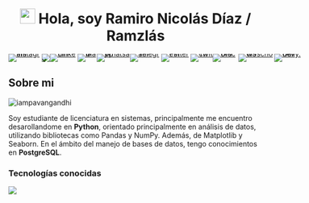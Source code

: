 <h1 align="center"> <img src="https://media.giphy.com/media/hvRJCLFzcasrR4ia7z/giphy.gif" width="30px"> Hola, soy Ramiro Nicolás Díaz / Ramzlás </h1> 

<p align="left" style="display: flex; gap: 0; line-height: 0;">
    <a href="https://www.instagram.com/ramidiazzzz/" target="_blank">
      <img src="https://img.shields.io/badge/Instagram-E1306C?style=for-the-badge&logo=Instagram&logoColor=white" alt="Instagram"></a>
    <a href="https://x.com/rami_diazz" target="_blank">
      <img src="https://img.shields.io/badge/X-14171A?style=for-the-badge&logo=x&logoColor=white" alt="X"></a>
    <a href="https://www.linkedin.com/in/ramironicolasdiaz/" target="_blank">
      <img src="https://img.shields.io/badge/LinkedIn-0A66C2?style=for-the-badge&logo=linkedin&logoColor=white" alt="Linkedin"></a>
    <a href="mailto:ramironicolasdiazz@gmail.com" target="_blank">
      <img src="https://img.shields.io/badge/Gmail-C71610?style=for-the-badge&logo=gmail&logoColor=white" alt="Gmail"></a>
    <a href="https://wa.me/5491160243817" target="_blank">
      <img src="https://img.shields.io/badge/Whatsapp-25C266?style=for-the-badge&logo=whatsapp&logoColor=white" alt="Whatsapp"></a>
    <a href="" target="_blank">
      <img src="https://img.shields.io/badge/Telegram-0088CC?style=for-the-badge&logo=telegram&logoColor=white" alt="Telegram"></a>
    <a href="ramiidiaz2015" target="_blank">
      <img src="https://img.shields.io/badge/Pinterest-E60023?style=for-the-badge&logo=pinterest&logoColor=white" alt="Pinterest"></a>
    <a href="https://www.twitch.tv/ramzlas" target="_blank">
      <img src="https://img.shields.io/badge/Twitch-8956FB?style=for-the-badge&logo=twitch&logoColor=white" alt="Twitch"></a>
    <a href="" target="_blank">
      <img src="https://img.shields.io/badge/Discord-5865F2?style=for-the-badge&logo=discord&logoColor=white" alt="Discord"></a>
    <a href="https://www.w3profile.com/ramzl%C3%A1s" target="_blank">
      <img src="https://img.shields.io/badge/w3schools-4CAF50?style=for-the-badge&logo=w3schools&logoColor=white" alt="w3schools"></a>
    <a href="https://app.daily.dev/ramzlas" target="_blank">
      <img src="https://img.shields.io/badge/Daily.dev-5f37e9?style=for-the-badge&logo=daily.dev&logoColor=white" alt="Daily.dev"></a>
</p>

<h2> Sobre mi </h2>
<p align="left"> <img src="https://komarev.com/ghpvc/?username=Ramzlas&label=Profile%20views&color=0e75b6&style=flat" alt="iampavangandhi" /> </p>
<p align="left">  
  Soy estudiante de licenciatura en sistemas, principalmente me encuentro desarollandome en <strong>Python</strong>, orientado principalmente en análisis de datos, utilizando bibliotecas como Pandas y NumPy. Además, de Matplotlib y Seaborn. En el ámbito del manejo de bases de datos, tengo conocimientos en <strong>PostgreSQL</strong>.
</p>

<h3> Tecnologías conocidas </h3>
<p align="left">
  <a href="https://skillicons.dev">
    <img src="https://skillicons.dev/icons?i=html,css,javascript,python,postgresql,github&theme=dark&perline=3" />
  </a>
